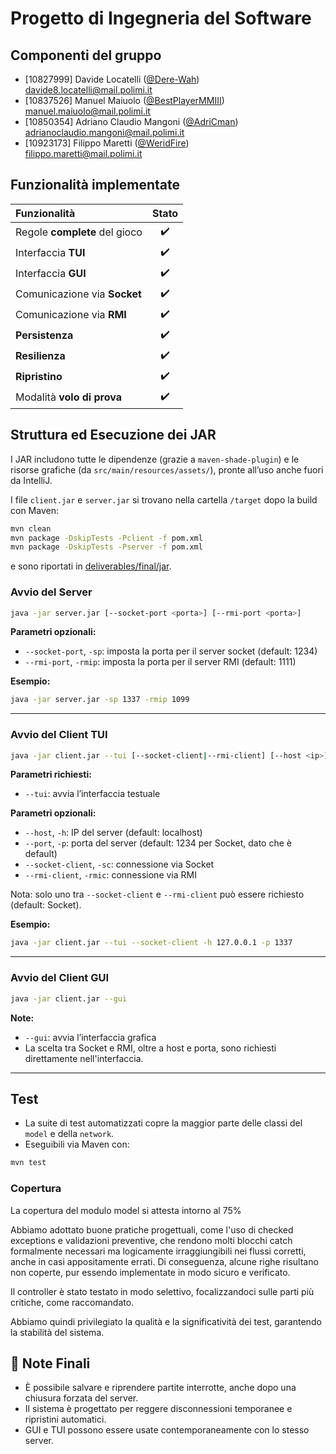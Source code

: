 # Progetto di Ingegneria del Software

## Componenti del gruppo
- [10827999] Davide Locatelli ([@Dere-Wah](https://github.com/Dere-Wah)) <br> davide8.locatelli@mail.polimi.it
- [10837526] Manuel Maiuolo ([@BestPlayerMMIII](https://github.com/BestPlayerMMIII)) <br> manuel.maiuolo@mail.polimi.it
- [10850354] Adriano Claudio Mangoni ([@AdriCman](https://github.com/AdriCman)) <br> adrianoclaudio.mangoni@mail.polimi.it
- [10923173] Filippo Maretti ([@WeridFire](https://github.com/WeridFire)) <br> filippo.maretti@mail.polimi.it

## Funzionalità implementate

| Funzionalità                  | Stato |
|:------------------------------|:-----:|
| Regole **complete** del gioco | ✔️ |
| Interfaccia **TUI**           | ✔️ |
| Interfaccia **GUI**           | ✔️ |
| Comunicazione via **Socket**  | ✔️ |
| Comunicazione via **RMI**     | ✔️ |
| **Persistenza**               | ✔️ |
| **Resilienza**                | ✔️ |
| **Ripristino**                | ✔️ |
| Modalità **volo di prova**    | ✔️ |

## Struttura ed Esecuzione dei JAR

I JAR includono tutte le dipendenze (grazie a `maven-shade-plugin`)
e le risorse grafiche (da `src/main/resources/assets/`),
pronte all’uso anche fuori da IntelliJ.

I file `client.jar` e `server.jar` si trovano nella cartella `/target` dopo la build con Maven:

```bash
mvn clean
mvn package -DskipTests -Pclient -f pom.xml
mvn package -DskipTests -Pserver -f pom.xml
```

e sono riportati in [deliverables/final/jar](deliverables/final/jar).


### Avvio del Server
```bash
java -jar server.jar [--socket-port <porta>] [--rmi-port <porta>]
````

**Parametri opzionali:**

* `--socket-port`, `-sp`: imposta la porta per il server socket (default: 1234)
* `--rmi-port`, `-rmip`: imposta la porta per il server RMI (default: 1111)

**Esempio:**

```bash
java -jar server.jar -sp 1337 -rmip 1099
```

---

### Avvio del Client TUI

```bash
java -jar client.jar --tui [--socket-client|--rmi-client] [--host <ip>] [--port <porta>]
```

**Parametri richiesti:**

* `--tui`: avvia l’interfaccia testuale

**Parametri opzionali:**

* `--host`, `-h`: IP del server (default: localhost)
* `--port`, `-p`: porta del server (default: 1234 per Socket, dato che è default)
* `--socket-client`, `-sc`: connessione via Socket
* `--rmi-client`, `-rmic`: connessione via RMI

Nota: solo uno tra `--socket-client` e `--rmi-client` può essere richiesto (default: Socket).

**Esempio:**

```bash
java -jar client.jar --tui --socket-client -h 127.0.0.1 -p 1337
```

---

### Avvio del Client GUI

```bash
java -jar client.jar --gui
```

**Note:**

* `--gui`: avvia l’interfaccia grafica
* La scelta tra Socket e RMI, oltre a host e porta, sono richiesti direttamente nell'interfaccia.

---

## Test

* La suite di test automatizzati copre la maggior parte delle classi del `model` e della `network`.
* Eseguibili via Maven con:

```bash
mvn test
```

### Copertura
La copertura del modulo model si attesta intorno al 75%

Abbiamo adottato buone pratiche progettuali, come l'uso di checked exceptions
e validazioni preventive, che rendono molti blocchi catch formalmente necessari
ma logicamente irraggiungibili nei flussi corretti, anche in casi appositamente errati.
Di conseguenza, alcune righe risultano non coperte, pur essendo implementate
in modo sicuro e verificato.

Il controller è stato testato in modo selettivo, focalizzandoci sulle parti più critiche,
come raccomandato.

Abbiamo quindi privilegiato la qualità e la significatività dei test,
garantendo la stabilità del sistema.


## 📌 Note Finali

* È possibile salvare e riprendere partite interrotte, anche dopo una chiusura forzata del server.
* Il sistema è progettato per reggere disconnessioni temporanee e ripristini automatici.
* GUI e TUI possono essere usate contemporaneamente con lo stesso server.

